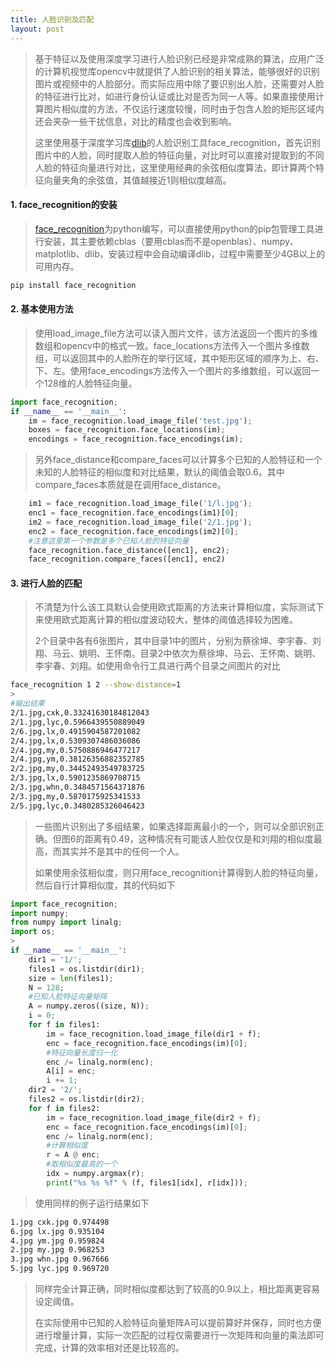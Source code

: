```yaml
---
title: 人脸识别及匹配
layout: post
---
```

> 基于特征以及使用深度学习进行人脸识别已经是非常成熟的算法，应用广泛的计算机视觉库opencv中就提供了人脸识别的相关算法，能够很好的识别图片或视频中的人脸部分。而实际应用中除了要识别出人脸，还需要对人脸的特征进行比对，如进行身份认证或比对是否为同一人等。如果直接使用计算图片相似度的方法，不仅运行速度较慢，同时由于包含人脸的矩形区域内还会夹杂一些干扰信息，对比的精度也会收到影响。
>
> 这里使用基于深度学习库[dlib](http://dlib.net/)的人脸识别工具face\_recognition，首先识别图片中的人脸，同时提取人脸的特征向量，对比时可以直接对提取到的不同人脸的特征向量进行对比，这里使用经典的余弦相似度算法，即计算两个特征向量夹角的余弦值，其值越接近1则相似度越高。

#### 1. face\_recognition的安装
> [face\_recognition](https://github.com/ageitgey/face_recognition)为python编写，可以直接使用python的pip包管理工具进行安装，其主要依赖cblas（要用cblas而不是openblas）、numpy、matplotlib、dlib，安装过程中会自动编译dlib，过程中需要至少4GB以上的可用内存。
```bash
pip install face_recognition
```

#### 2. 基本使用方法

> 使用load\_image\_file方法可以读入图片文件，该方法返回一个图片的多维数组和opencv中的格式一致。face\_locations方法传入一个图片多维数组，可以返回其中的人脸所在的举行区域，其中矩形区域的顺序为上、右、下、左。使用face\_encodings方法传入一个图片的多维数组，可以返回一个128维的人脸特征向量。
>
```python
import face_recognition;
if __name__ == '__main__':
    im = face_recognition.load_image_file('test.jpg');
    boxes = face_recognition.face_locations(im);
    encodings = face_recognition.face_encodings(im);
```
> 另外face\_distance和compare\_faces可以计算多个已知的人脸特征和一个未知的人脸特征的相似度和对比结果，默认的阈值会取0.6。其中compare\_faces本质就是在调用face\_distance。
>
```python
    im1 = face_recognition.load_image_file('1/l.jpg');
    enc1 = face_recognition.face_encodings(im1)[0];
    im2 = face_recognition.load_image_file('2/1.jpg');
    enc2 = face_recognition.face_encodings(im2)[0];
    #注意这里第一个参数是多个已知人脸的特征向量
    face_recognition.face_distance([enc1], enc2);
    face_recognition.compare_faces([enc1], enc2)
```
#### 3. 进行人脸的匹配
>
> 不清楚为什么该工具默认会使用欧式距离的方法来计算相似度，实际测试下来使用欧式距离计算的相似度波动较大，整体的阈值选择较为困难。
>
> 2个目录中各有6张图片，其中目录1中的图片，分别为蔡徐坤、李宇春、刘翔、马云、姚明、王怀南。目录2中依次为蔡徐坤、马云、王怀南、姚明、李宇春、刘翔。如使用命令行工具进行两个目录之间图片的对比
```bash
face_recognition 1 2 --show-distance=1
>
#输出结果
2/1.jpg,cxk,0.33241630184812043
2/1.jpg,lyc,0.5966439550889049
2/6.jpg,lx,0.4915904587201082
2/4.jpg,lx,0.5309307486036086
2/4.jpg,my,0.5750886946477217
2/4.jpg,ym,0.38126356882352785
2/2.jpg,my,0.34452493549783725
2/3.jpg,lx,0.5901235869708715
2/3.jpg,whn,0.3484571564371876
2/3.jpg,my,0.5870175925341533
2/5.jpg,lyc,0.3480285326046423
```
> 一些图片识别出了多组结果，如果选择距离最小的一个，则可以全部识别正确。但图6的距离有0.49，这种情况有可能该人脸仅仅是和刘翔的相似度最高，而其实并不是其中的任何一个人。
>
> 如果使用余弦相似度，则只用face\_recognition计算得到人脸的特征向量，然后自行计算相似度，其的代码如下
```python
import face_recognition;
import numpy;
from numpy import linalg;
import os;
>
if __name__ == '__main__':
    dir1 = '1/';   
    files1 = os.listdir(dir1);
    size = len(files1);
    N = 128;
    #已知人脸特征向量矩阵
    A = numpy.zeros((size, N));
    i = 0;
    for f in files1:
        im = face_recognition.load_image_file(dir1 + f);
        enc = face_recognition.face_encodings(im)[0];
        #特征向量长度归一化
        enc /= linalg.norm(enc);
        A[i] = enc;
        i += 1;
    dir2 = '2/';
    files2 = os.listdir(dir2);
    for f in files2:
        im = face_recognition.load_image_file(dir2 + f);
        enc = face_recognition.face_encodings(im)[0];
        enc /= linalg.norm(enc);
        #计算相似度 
        r = A @ enc;
        #取相似度最高的一个
        idx = numpy.argmax(r);
        print("%s %s %f" % (f, files1[idx], r[idx]));
```
> 使用同样的例子运行结果如下
```bash
1.jpg cxk.jpg 0.974498
6.jpg lx.jpg 0.935104
4.jpg ym.jpg 0.959824
2.jpg my.jpg 0.968253
3.jpg whn.jpg 0.967666
5.jpg lyc.jpg 0.969720
```
> 同样完全计算正确，同时相似度都达到了较高的0.9以上，相比距离更容易设定阈值。
>
> 在实际使用中已知的人脸特征向量矩阵A可以提前算好并保存，同时也方便进行增量计算，实际一次匹配的过程仅需要进行一次矩阵和向量的乘法即可完成，计算的效率相对还是比较高的。
